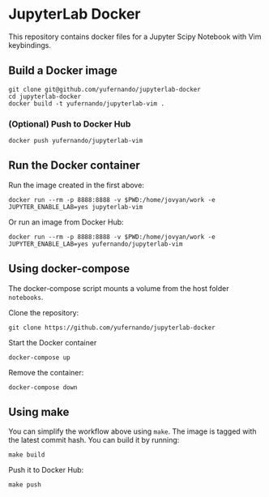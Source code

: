 # JupyterLab Docker

This repository contains docker files for a Jupyter Scipy Notebook with Vim keybindings. 

## Build a Docker image

```
git clone git@github.com/yufernando/jupyterlab-docker
cd jupyterlab-docker
docker build -t yufernando/jupyterlab-vim .
```

### (Optional) Push to Docker Hub

```
docker push yufernando/jupyterlab-vim
```

## Run the Docker container

Run the image created in the first above:
```
docker run --rm -p 8888:8888 -v $PWD:/home/jovyan/work -e JUPYTER_ENABLE_LAB=yes jupyterlab-vim
```

Or run an image from Docker Hub:
```
docker run --rm -p 8888:8888 -v $PWD:/home/jovyan/work -e JUPYTER_ENABLE_LAB=yes yufernando/jupyterlab-vim
```

## Using docker-compose

The docker-compose script mounts a volume from the host folder `notebooks`.

Clone the repository:

`git clone https://github.com/yufernando/jupyterlab-docker`

Start the Docker container

`docker-compose up`

Remove the container:

`docker-compose down`

## Using make

You can simplify the workflow above using `make`. The image is tagged with the latest commit hash. You can build it by running:

```
make build
```

Push it to Docker Hub:

```
make push
```
